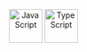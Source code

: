 <div align="center">
  <img src="https://cdn.jsdelivr.net/gh/devicons/devicon/icons/javascript/javascript-original.svg" width="60" height="60" alt="JavaScript" />
  <img src="https://cdn.jsdelivr.net/gh/devicons/devicon/icons/typescript/typescript-original.svg" width="60" height="60" alt="TypeScript" />
</div>
